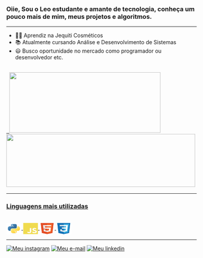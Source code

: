 ### Oiie, Sou o Leo estudante e amante de tecnologia, conheça um pouco mais de mim, meus projetos e algoritmos.
<hr>

- 🧑‍💻 Aprendiz na Jequiti Cosméticos
- 📚 Atualmente cursando Análise e Desenvolvimento de Sistemas
- 😃 Busco oportunidade no mercado como programador ou desenvolvedor etc.

<br>

<div>
  <a href="https://github.com/leoo-silva">
  &nbsp; <img width="400em" height="160em" src="https://github-readme-stats.vercel.app/api?username=leoo-silva&show_icons=true&theme=dark&include_all_commits=true&count_private=true"/>
  <img width="500em" height="140em" src="https://github-readme-stats.vercel.app/api/top-langs/?username=leoo-silva&layout=compact&langs_count=7&theme=dark"/>
</div>
<hr>
  
### Linguagens mais utilizadas
 
<div style="display: inline_block"><br>
  <img align="center" alt="Leo-Python" height="30" width="40" src="https://raw.githubusercontent.com/devicons/devicon/master/icons/python/python-original.svg">
  <img align="center" alt="Leo-Js" height="30" width="40" src="https://raw.githubusercontent.com/devicons/devicon/master/icons/javascript/javascript-plain.svg">
  <img align="center" alt="Leo-HTML" height="30" width="40" src="https://raw.githubusercontent.com/devicons/devicon/master/icons/html5/html5-original.svg">
  <img align="center" alt="Rafa-CSS" height="30" width="40" src="https://raw.githubusercontent.com/devicons/devicon/master/icons/css3/css3-original.svg">
</div>
<hr>
  
<div>
  <a href="https://www.instagram.com/leoof_silva/" target="blank"><img title="Meu instagram" src="https://img.shields.io/badge/-Instagram-%23E4405F?style=for-the-badge&logo=instagram&logoColor=white"></a>
  <a href = "mailto:leonardoferreira032@gmail.com"><img title="Meu e-mail" src="https://img.shields.io/badge/-Gmail-%23333?style=for-the-badge&logo=gmail&logoColor=white" target="_blank"></a>
  <a href="https://www.linkedin.com/in/leonardo-ferreira-06358419b/" target="_blank"><img title="Meu linkedin" src="https://img.shields.io/badge/-LinkedIn-%230077B5?style=for-the-badge&logo=linkedin&logoColor=white" target="_blank"></a>
</div>
